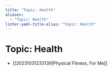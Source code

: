 ```yaml
---
title: "Topic: Health"
aliases:
  - "Topic: Health"
linter-yaml-title-alias: "Topic: Health"
---
```


# Topic: Health

- [[20231031233139|Physical Fitness, For Me]]
